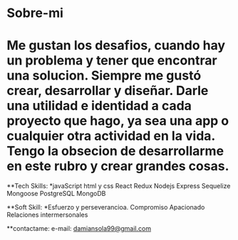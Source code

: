 # Sobre-mi
# Me gustan los desafios, cuando hay un problema y tener que encontrar una solucion. Siempre me gustó crear, desarrollar y diseñar. Darle una utilidad e identidad a cada proyecto que hago, ya sea una app o cualquier otra actividad en la vida. Tengo la obsecion de desarrollarme en este rubro y crear grandes cosas.

**Tech Skills:
*javaScript
html y css
React 
Redux
Nodejs
Express
Sequelize
Mongoose
PostgreSQL
MongoDB

**Soft Skill:
*Esfuerzo y perseverancioa.
Compromiso
Apacionado
Relaciones intermersonales

**contactame: 
e-mail: damiansola99@gmail.com
